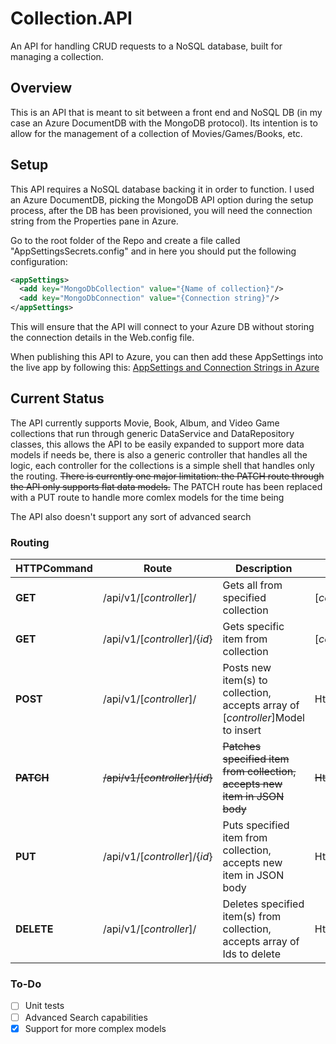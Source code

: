 # Collection.API
An API for handling CRUD requests to a NoSQL database, built for managing a collection.

## Overview
This is an API that is meant to sit between a front end and NoSQL DB (in my case an Azure DocumentDB with the MongoDB protocol).
Its intention is to allow for the management of a collection of Movies/Games/Books, etc.

## Setup
This API requires a NoSQL database backing it in order to function. I used an Azure DocumentDB, picking the MongoDB API option during the setup process, after the DB has been provisioned, you will need the connection string from the Properties pane in Azure.

Go to the root folder of the Repo and create a file called "AppSettingsSecrets.config" and in here you should put the following configuration:
```xml
<appSettings>
  <add key="MongoDbCollection" value="{Name of collection}"/>
  <add key="MongoDbConnection" value="{Connection string}"/>
</appSettings>
```
This will ensure that the API will connect to your Azure DB without storing the connection details in the Web.config file.

When publishing this API to Azure, you can then add these AppSettings into the live app by following this: [AppSettings and Connection Strings in Azure](https://azure.microsoft.com/en-gb/blog/windows-azure-web-sites-how-application-strings-and-connection-strings-work/)

## Current Status
The API currently supports Movie, Book, Album, and Video Game collections that run through generic DataService and DataRepository classes, this allows the API to be easily expanded to support more data models if needs be, there is also a generic controller that handles all the logic, each controller for the collections is a simple shell that handles only the routing.
~~There is currently one major limitation: the PATCH route through the API only supports flat data models.~~
The PATCH route has been replaced with a PUT route to handle more comlex models for the time being

The API also doesn't support any sort of advanced search

### Routing
| HTTPCommand | Route | Description | Returns |
| --- | --- | --- | --- |
| **GET** | /api/v1/[*controller*]/ | Gets all from specified collection | [*controller*]ViewModel |
| **GET** | /api/v1/[*controller*]/{*id*} | Gets specific item from collection | [*controller*]DetailViewModel |
| **POST** | /api/v1/[*controller*]/ | Posts new item(s) to collection, accepts array of [*controller*]Model to insert | HttpActionResult |
| ~~**PATCH**~~ | ~~/api/v1/[*controller*]/{*id*}~~ | ~~Patches specified item from collection, accepts new item in JSON body~~ | ~~HttpActionResult~~ |
| **PUT** | /api/v1/[*controller*]/{*id*} | Puts specified item from collection, accepts new item in JSON body | HttpActionResult |
| **DELETE** | /api/v1/[*controller*]/ | Deletes specified item(s) from collection, accepts array of Ids to delete | HttpActionResult |

### To-Do
- [ ] Unit tests
- [ ] Advanced Search capabilities
- [x] Support for more complex models
